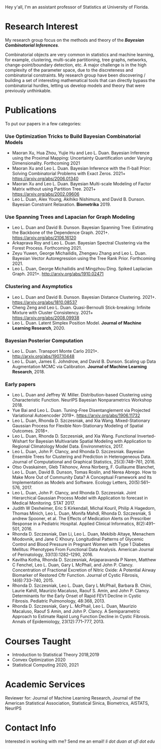 Hey y'all, I'm an assistant professor of Statistics at University of Florida.

# Research Interest
My research group focus on the methods and theory of the ***Bayesian Combinatorial Inferences***.

Combinatorial objects are very common in statistics and machine learning, for
example, clustering, multi-scale partitioning, tree graphs, networks,
change-point/boundary detection, etc.  A major challenge is in the high
complexity of the parameter space, due to the discreteness and combinatorial
constraints. My research group have been discovering / building a set of
interesting mathematical tools that can directly bypass the combinatorial
hurdles, letting us develop models and theory that were previously unthinkable.

# Publications

To put our papers in a few categories: 

### Use Optimization Tricks to Build Bayesian Combinatorial Models
*   Maoran Xu, Hua Zhou, Yujie Hu and Leo L. Duan. Bayesian Inference using the Proximal Mapping: Uncertainty Quantification under Varying Dimensionality. Forthcoming 2021
*   Maoran Xu and Leo L. Duan. Bayesian Inference with the l1-ball Prior: Solving Combinatorial Problems with Exact Zeros. 2021+  https://arxiv.org/abs/2006.01340
*   Maoran Xu and Leo L. Duan. Bayesian Multi-scale Modeling of Factor Matrix without using Partition Tree. 2021+ https://arxiv.org/abs/2002.09606
*   Leo L. Duan, Alex Young, Akihiko Nishimura, and David B. Dunson. Bayesian Constraint Relaxation. **Biometrika** 2019.

### Use Spanning Trees and Lapacian for Graph Modeling
*   Leo L. Duan and David B. Dunson. Bayesian Spanning Tree: Estimating the Backbone of the Dependence Graph. 2021+. https://arxiv.org/abs/2106.16120
*   Arkaprava Roy and Leo L. Duan.  Bayesian Spectral Clustering via the Forest Process. Forthcoming 2021.
*   Zeyu Yuwen, George Michailidis, Zhengwu Zhang and Leo L. Duan.  Bayesian Vector Autoregression using the Tree Rank Prior. Forthcoming 2021.
*   Leo L. Duan, George Michailidis and Mingzhou Ding. Spiked Laplacian Graph. 2021+. http://arxiv.org/abs/1910.02471

### Clustering and Asymptotics
*   Leo L. Duan and David B. Dunson. Bayesian Distance Clustering. 2021+. https://arxiv.org/abs/1810.08537
*   Cheng Zeng and Leo L. Duan. Quasi-Bernoulli Stick-breaking: Infinite Mixture with Cluster Consistency. 2021+  https://arxiv.org/abs/2008.09938
*   Leo L. Duan. Latent Simplex Position Model. **Journal of Machine Learning Research**, 2020.

### Bayesian Posterior Computation
*   Leo L. Duan. Transport Monte Carlo 2021+. http://arxiv.org/abs/1907.10448
*   Leo L. Duan, James E. Johndrow, and David B. Dunson. Scaling up Data Augmentation MCMC via Calibration. **Journal of Machine Learning Research**, 2018.

### Early papers
*   Leo L. Duan and Jeffrey W. Miller. Distribution-based Clustering using Characteristic Function. NeurIPS Bayesian Nonparametrics Workshop 2018.
*   Yue Bai and Leo L. Duan. Tuning-Free Disentanglement via Projected Variational Autoencoder  2019+. https://arxiv.org/abs/1906.11732
*   Leo L. Duan, Rhonda D. Szczesniak, and Xia Wang. Mixed-Stationary Gaussian Process for Flexible Non-Stationary Modeling of Spatial Outcomes. 2018+.
*   Leo L. Duan, Rhonda D. Szczesniak, and Xia Wang. Functional Inverted-Wishart for Bayesian Multivariate Spatial Modeling with Application to Regional Climatology Model Data. Environmetrics, 2017.
*   Leo L. Duan, John P. Clancy, and Rhonda D. Szczesniak. Bayesian Ensemble Trees for Clustering and Prediction in Heterogeneous Data. Journal of Computational and Graphical Statistics, 25(3):748–761, 2016.
*	Otso Ovaskainen, Gleb Tikhonov, Anna Norberg, F. Guillaume Blanchet, Leo L. Duan, David B. Dunson, Tomas Roslin, and Nerea Abrego. How to Make More Out of Community Data? A Conceptual Framework and Its Implementation as Models and Software. Ecology Letters, 20(5):561–576, 2017.
*  Leo L. Duan, John P. Clancy, and Rhonda D. Szczesniak. Joint Hierarchical Gaussian Process Model with Application to forecast in Medical Monitoring. STAT 2017.
*  Judith W Dexheimer, Eric S Kirkendall, Michal Kouril, Philip A Hagedorn, Thomas Minich, Leo L. Duan, Monifa Mahdi, Rhonda D. Szczesniak, S andrew Spooner, et al. The Effects of Medication Alerts on Prescriber Response in a Pediatric Hospital. Applied Clinical Informatics, 8(2):491–501, 2016.
*  Rhonda D. Szczesniak, Dan Li, Leo L. Duan, Mekibib Altaye, Menachem Miodovnik, and Jane C Khoury. Longitudinal Patterns of Glycemic Control and Blood Pressure in Pregnant Women with Type 1 Diabetes Mellitus: Phenotypes From Functional Data Analysis. American Journal of Perinatology, 33(13):1282–1290, 2016.
*  Kavitha Kotha, Rhonda D. Szczesniak, Anjaparavanda P Naren, Matthew C Fenchel, Leo L. Duan, Gary L McPhail, and John P. Clancy. Concentration of Fractional Excretion of Nitric Oxide: A Potential Airway Biomarker of Restored Cftr Function. Journal of Cystic Fibrosis, 14(6):733–740, 2015. 
*  Rhonda D. Szczesniak, Leo L. Duan, Gary L McPhail, Barbara B. Chini, Laurie Kahill, Maurizio Macaluso, Raouf S. Amin, and John P. Clancy. Determinants for the Early Onset of Rapid FEV1 Decline in Cystic Fibrosis. Pediatric Pulmonology, 48:368, 2013.
*  Rhonda D. Szczesniak, Gary L. McPhail, Leo L. Duan, Maurizio Macaluso, Raouf S Amin, and John P. Clancy. A Semiparametric Approach to Estimate Rapid Lung Function Decline in Cystic Fibrosis. Annals of Epidemiology, 23(12):771–777, 2013.


# Courses Taught

*  Introduction to Statistical Theory 2018,2019
*  Convex Optimization 2020
*  Statistical Computing 2020, 2021

# Academic Services
Reviewer for:
Journal of Machine Learning Research,
Journal of the American Statistical Association,
Statistical Sinica,
Biometrics,
AISTATS,
NeurIPS

# Contact Info
Interested in working with me? Send me an email!
_li dot duan at ufl dot edu_
